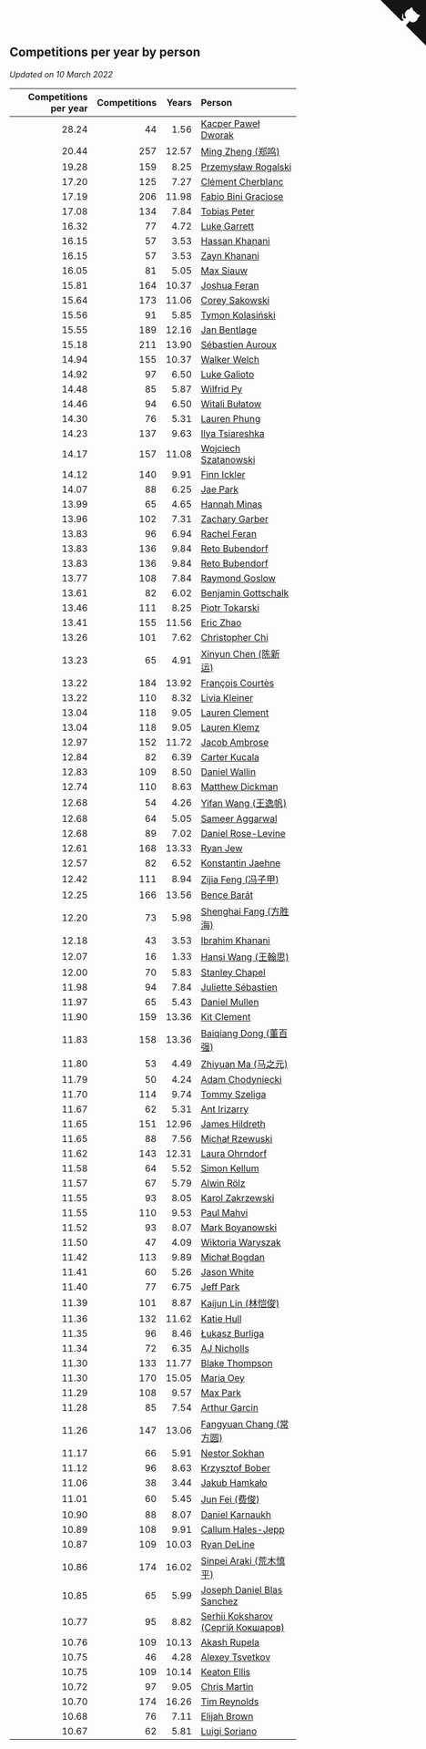 ## Competitions per year by person

*Updated on 10 March 2022*

| Competitions per year | Competitions | Years | Person |
| ---: | ---: | ---: | :--- |
| 28.24 | 44 | 1.56 | [Kacper Paweł Dworak](https://www.worldcubeassociation.org/persons/2020DWOR01) |
| 20.44 | 257 | 12.57 | [Ming Zheng (郑鸣)](https://www.worldcubeassociation.org/persons/2009ZHEN11) |
| 19.28 | 159 | 8.25 | [Przemysław Rogalski](https://www.worldcubeassociation.org/persons/2013ROGA02) |
| 17.20 | 125 | 7.27 | [Clément Cherblanc](https://www.worldcubeassociation.org/persons/2014CHER05) |
| 17.19 | 206 | 11.98 | [Fabio Bini Graciose](https://www.worldcubeassociation.org/persons/2010GRAC02) |
| 17.08 | 134 | 7.84 | [Tobias Peter](https://www.worldcubeassociation.org/persons/2014PETE03) |
| 16.32 | 77 | 4.72 | [Luke Garrett](https://www.worldcubeassociation.org/persons/2017GARR05) |
| 16.15 | 57 | 3.53 | [Hassan Khanani](https://www.worldcubeassociation.org/persons/2018KHAN26) |
| 16.15 | 57 | 3.53 | [Zayn Khanani](https://www.worldcubeassociation.org/persons/2018KHAN28) |
| 16.05 | 81 | 5.05 | [Max Siauw](https://www.worldcubeassociation.org/persons/2017SIAU02) |
| 15.81 | 164 | 10.37 | [Joshua Feran](https://www.worldcubeassociation.org/persons/2011FERA01) |
| 15.64 | 173 | 11.06 | [Corey Sakowski](https://www.worldcubeassociation.org/persons/2011SAKO01) |
| 15.56 | 91 | 5.85 | [Tymon Kolasiński](https://www.worldcubeassociation.org/persons/2016KOLA02) |
| 15.55 | 189 | 12.16 | [Jan Bentlage](https://www.worldcubeassociation.org/persons/2010BENT01) |
| 15.18 | 211 | 13.90 | [Sébastien Auroux](https://www.worldcubeassociation.org/persons/2008AURO01) |
| 14.94 | 155 | 10.37 | [Walker Welch](https://www.worldcubeassociation.org/persons/2011WELC01) |
| 14.92 | 97 | 6.50 | [Luke Galioto](https://www.worldcubeassociation.org/persons/2015GALI02) |
| 14.48 | 85 | 5.87 | [Wilfrid Py](https://www.worldcubeassociation.org/persons/2016PYWI01) |
| 14.46 | 94 | 6.50 | [Witali Bułatow](https://www.worldcubeassociation.org/persons/2015BUAT01) |
| 14.30 | 76 | 5.31 | [Lauren Phung](https://www.worldcubeassociation.org/persons/2016PHUN02) |
| 14.23 | 137 | 9.63 | [Ilya Tsiareshka](https://www.worldcubeassociation.org/persons/2012TERE01) |
| 14.17 | 157 | 11.08 | [Wojciech Szatanowski](https://www.worldcubeassociation.org/persons/2011SZAT01) |
| 14.12 | 140 | 9.91 | [Finn Ickler](https://www.worldcubeassociation.org/persons/2012ICKL01) |
| 14.07 | 88 | 6.25 | [Jae Park](https://www.worldcubeassociation.org/persons/2015PARK24) |
| 13.99 | 65 | 4.65 | [Hannah Minas](https://www.worldcubeassociation.org/persons/2017MINA04) |
| 13.96 | 102 | 7.31 | [Zachary Garber](https://www.worldcubeassociation.org/persons/2014GARB01) |
| 13.83 | 96 | 6.94 | [Rachel Feran](https://www.worldcubeassociation.org/persons/2015FERA01) |
| 13.83 | 136 | 9.84 | [Reto Bubendorf](https://www.worldcubeassociation.org/persons/2012BUBE01) |
| 13.83 | 136 | 9.84 | [Reto Bubendorf](https://www.worldcubeassociation.org/persons/2012BUBE01) |
| 13.77 | 108 | 7.84 | [Raymond Goslow](https://www.worldcubeassociation.org/persons/2014GOSL01) |
| 13.61 | 82 | 6.02 | [Benjamin Gottschalk](https://www.worldcubeassociation.org/persons/2016GOTT01) |
| 13.46 | 111 | 8.25 | [Piotr Tokarski](https://www.worldcubeassociation.org/persons/2013TOKA01) |
| 13.41 | 155 | 11.56 | [Eric Zhao](https://www.worldcubeassociation.org/persons/2010ZHAO19) |
| 13.26 | 101 | 7.62 | [Christopher Chi](https://www.worldcubeassociation.org/persons/2014CHIC01) |
| 13.23 | 65 | 4.91 | [Xinyun Chen (陈新运)](https://www.worldcubeassociation.org/persons/2017CHEN36) |
| 13.22 | 184 | 13.92 | [François Courtès](https://www.worldcubeassociation.org/persons/2008COUR01) |
| 13.22 | 110 | 8.32 | [Livia Kleiner](https://www.worldcubeassociation.org/persons/2013KLEI03) |
| 13.04 | 118 | 9.05 | [Lauren Clement](https://www.worldcubeassociation.org/persons/2013KLEM01) |
| 13.04 | 118 | 9.05 | [Lauren Klemz](https://www.worldcubeassociation.org/persons/2013KLEM01) |
| 12.97 | 152 | 11.72 | [Jacob Ambrose](https://www.worldcubeassociation.org/persons/2010AMBR01) |
| 12.84 | 82 | 6.39 | [Carter Kucala](https://www.worldcubeassociation.org/persons/2015KUCA01) |
| 12.83 | 109 | 8.50 | [Daniel Wallin](https://www.worldcubeassociation.org/persons/2013WALL03) |
| 12.74 | 110 | 8.63 | [Matthew Dickman](https://www.worldcubeassociation.org/persons/2013DICK01) |
| 12.68 | 54 | 4.26 | [Yifan Wang (王逸帆)](https://www.worldcubeassociation.org/persons/2017WANY29) |
| 12.68 | 64 | 5.05 | [Sameer Aggarwal](https://www.worldcubeassociation.org/persons/2017AGGA01) |
| 12.68 | 89 | 7.02 | [Daniel Rose-Levine](https://www.worldcubeassociation.org/persons/2015ROSE01) |
| 12.61 | 168 | 13.33 | [Ryan Jew](https://www.worldcubeassociation.org/persons/2008JEWR01) |
| 12.57 | 82 | 6.52 | [Konstantin Jaehne](https://www.worldcubeassociation.org/persons/2015JAEH01) |
| 12.42 | 111 | 8.94 | [Zijia Feng (冯子甲)](https://www.worldcubeassociation.org/persons/2013FENG02) |
| 12.25 | 166 | 13.56 | [Bence Barát](https://www.worldcubeassociation.org/persons/2008BARA01) |
| 12.20 | 73 | 5.98 | [Shenghai Fang (方胜海)](https://www.worldcubeassociation.org/persons/2016FANG01) |
| 12.18 | 43 | 3.53 | [Ibrahim Khanani](https://www.worldcubeassociation.org/persons/2018KHAN27) |
| 12.07 | 16 | 1.33 | [Hansi Wang (王翰思)](https://www.worldcubeassociation.org/persons/2020WANG19) |
| 12.00 | 70 | 5.83 | [Stanley Chapel](https://www.worldcubeassociation.org/persons/2016CHAP04) |
| 11.98 | 94 | 7.84 | [Juliette Sébastien](https://www.worldcubeassociation.org/persons/2014SEBA01) |
| 11.97 | 65 | 5.43 | [Daniel Mullen](https://www.worldcubeassociation.org/persons/2016MULL04) |
| 11.90 | 159 | 13.36 | [Kit Clement](https://www.worldcubeassociation.org/persons/2008CLEM01) |
| 11.83 | 158 | 13.36 | [Baiqiang Dong (董百强)](https://www.worldcubeassociation.org/persons/2008DONG06) |
| 11.80 | 53 | 4.49 | [Zhiyuan Ma (马之元)](https://www.worldcubeassociation.org/persons/2017MAZH04) |
| 11.79 | 50 | 4.24 | [Adam Chodyniecki](https://www.worldcubeassociation.org/persons/2017CHOD02) |
| 11.70 | 114 | 9.74 | [Tommy Szeliga](https://www.worldcubeassociation.org/persons/2012SZEL01) |
| 11.67 | 62 | 5.31 | [Ant Irizarry](https://www.worldcubeassociation.org/persons/2016IRIZ02) |
| 11.65 | 151 | 12.96 | [James Hildreth](https://www.worldcubeassociation.org/persons/2009HILD01) |
| 11.65 | 88 | 7.56 | [Michał Rzewuski](https://www.worldcubeassociation.org/persons/2014RZEW01) |
| 11.62 | 143 | 12.31 | [Laura Ohrndorf](https://www.worldcubeassociation.org/persons/2009OHRN01) |
| 11.58 | 64 | 5.52 | [Simon Kellum](https://www.worldcubeassociation.org/persons/2016KELL12) |
| 11.57 | 67 | 5.79 | [Alwin Rölz](https://www.worldcubeassociation.org/persons/2016ROLZ01) |
| 11.55 | 93 | 8.05 | [Karol Zakrzewski](https://www.worldcubeassociation.org/persons/2014ZAKR01) |
| 11.55 | 110 | 9.53 | [Paul Mahvi](https://www.worldcubeassociation.org/persons/2012MAHV01) |
| 11.52 | 93 | 8.07 | [Mark Boyanowski](https://www.worldcubeassociation.org/persons/2014BOYA01) |
| 11.50 | 47 | 4.09 | [Wiktoria Waryszak](https://www.worldcubeassociation.org/persons/2018WARY01) |
| 11.42 | 113 | 9.89 | [Michał Bogdan](https://www.worldcubeassociation.org/persons/2012BOGD01) |
| 11.41 | 60 | 5.26 | [Jason White](https://www.worldcubeassociation.org/persons/2016WHIT16) |
| 11.40 | 77 | 6.75 | [Jeff Park](https://www.worldcubeassociation.org/persons/2015PARK08) |
| 11.39 | 101 | 8.87 | [Kaijun Lin (林恺俊)](https://www.worldcubeassociation.org/persons/2013LINK01) |
| 11.36 | 132 | 11.62 | [Katie Hull](https://www.worldcubeassociation.org/persons/2010HULL01) |
| 11.35 | 96 | 8.46 | [Łukasz Burliga](https://www.worldcubeassociation.org/persons/2013BURL01) |
| 11.34 | 72 | 6.35 | [AJ Nicholls](https://www.worldcubeassociation.org/persons/2015NICH04) |
| 11.30 | 133 | 11.77 | [Blake Thompson](https://www.worldcubeassociation.org/persons/2010THOM03) |
| 11.30 | 170 | 15.05 | [Maria Oey](https://www.worldcubeassociation.org/persons/2007OEYM01) |
| 11.29 | 108 | 9.57 | [Max Park](https://www.worldcubeassociation.org/persons/2012PARK03) |
| 11.28 | 85 | 7.54 | [Arthur Garcin](https://www.worldcubeassociation.org/persons/2014GARC27) |
| 11.26 | 147 | 13.06 | [Fangyuan Chang (常方圆)](https://www.worldcubeassociation.org/persons/2009CHAN04) |
| 11.17 | 66 | 5.91 | [Nestor Sokhan](https://www.worldcubeassociation.org/persons/2016SOKH01) |
| 11.12 | 96 | 8.63 | [Krzysztof Bober](https://www.worldcubeassociation.org/persons/2013BOBE01) |
| 11.06 | 38 | 3.44 | [Jakub Hamkało](https://www.worldcubeassociation.org/persons/2018HAMK01) |
| 11.01 | 60 | 5.45 | [Jun Fei (费俊)](https://www.worldcubeassociation.org/persons/2016FEIJ02) |
| 10.90 | 88 | 8.07 | [Daniel Karnaukh](https://www.worldcubeassociation.org/persons/2014KARN02) |
| 10.89 | 108 | 9.91 | [Callum Hales-Jepp](https://www.worldcubeassociation.org/persons/2012HALE01) |
| 10.87 | 109 | 10.03 | [Ryan DeLine](https://www.worldcubeassociation.org/persons/2012DELI01) |
| 10.86 | 174 | 16.02 | [Sinpei Araki (荒木慎平)](https://www.worldcubeassociation.org/persons/2006ARAK01) |
| 10.85 | 65 | 5.99 | [Joseph Daniel Blas Sanchez](https://www.worldcubeassociation.org/persons/2016SANC08) |
| 10.77 | 95 | 8.82 | [Serhii Koksharov (Сергій Кокшаров)](https://www.worldcubeassociation.org/persons/2013KOKS01) |
| 10.76 | 109 | 10.13 | [Akash Rupela](https://www.worldcubeassociation.org/persons/2012RUPE01) |
| 10.75 | 46 | 4.28 | [Alexey Tsvetkov](https://www.worldcubeassociation.org/persons/2017TSVE02) |
| 10.75 | 109 | 10.14 | [Keaton Ellis](https://www.worldcubeassociation.org/persons/2012ELLI01) |
| 10.72 | 97 | 9.05 | [Chris Martin](https://www.worldcubeassociation.org/persons/2013MART03) |
| 10.70 | 174 | 16.26 | [Tim Reynolds](https://www.worldcubeassociation.org/persons/2005REYN01) |
| 10.68 | 76 | 7.11 | [Elijah Brown](https://www.worldcubeassociation.org/persons/2015BROW03) |
| 10.67 | 62 | 5.81 | [Luigi Soriano](https://www.worldcubeassociation.org/persons/2016SORI04) |


<a href="https://github.com/jonatanklosko/wca_statistics" class="github-corner" aria-label="View source on Github"><svg width="80" height="80" viewBox="0 0 250 250" style="fill:#151513; color:#fff; position: absolute; top: 0; border: 0; right: 0;" aria-hidden="true"><path d="M0,0 L115,115 L130,115 L142,142 L250,250 L250,0 Z"></path><path d="M128.3,109.0 C113.8,99.7 119.0,89.6 119.0,89.6 C122.0,82.7 120.5,78.6 120.5,78.6 C119.2,72.0 123.4,76.3 123.4,76.3 C127.3,80.9 125.5,87.3 125.5,87.3 C122.9,97.6 130.6,101.9 134.4,103.2" fill="currentColor" style="transform-origin: 130px 106px;" class="octo-arm"></path><path d="M115.0,115.0 C114.9,115.1 118.7,116.5 119.8,115.4 L133.7,101.6 C136.9,99.2 139.9,98.4 142.2,98.6 C133.8,88.0 127.5,74.4 143.8,58.0 C148.5,53.4 154.0,51.2 159.7,51.0 C160.3,49.4 163.2,43.6 171.4,40.1 C171.4,40.1 176.1,42.5 178.8,56.2 C183.1,58.6 187.2,61.8 190.9,65.4 C194.5,69.0 197.7,73.2 200.1,77.6 C213.8,80.2 216.3,84.9 216.3,84.9 C212.7,93.1 206.9,96.0 205.4,96.6 C205.1,102.4 203.0,107.8 198.3,112.5 C181.9,128.9 168.3,122.5 157.7,114.1 C157.9,116.9 156.7,120.9 152.7,124.9 L141.0,136.5 C139.8,137.7 141.6,141.9 141.8,141.8 Z" fill="currentColor" class="octo-body"></path></svg></a><style>.github-corner:hover .octo-arm{animation:octocat-wave 560ms ease-in-out}@keyframes octocat-wave{0%,100%{transform:rotate(0)}20%,60%{transform:rotate(-25deg)}40%,80%{transform:rotate(10deg)}}@media (max-width:500px){.github-corner:hover .octo-arm{animation:none}.github-corner .octo-arm{animation:octocat-wave 560ms ease-in-out}}</style>
